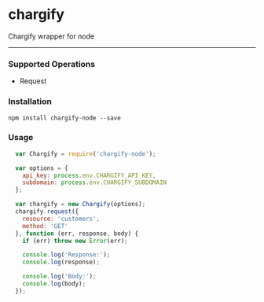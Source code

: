 chargify
========


Chargify wrapper for node

---
### Supported Operations

- Request

### Installation
`npm install chargify-node --save`

### Usage

```javascript
  var Chargify = require('chargify-node');

  var options = {
    api_key: process.env.CHARGIFY_API_KEY,
    subdomain: process.env.CHARGIFY_SUBDOMAIN
  };

  var chargify = new Chargify(options);
  chargify.request({
    resource: 'customers',
    method: 'GET'
  }, function (err, response, body) {
    if (err) throw new Error(err);

    console.log('Response:');
    console.log(response);

    console.log('Body:');
    console.log(body);
  });
```